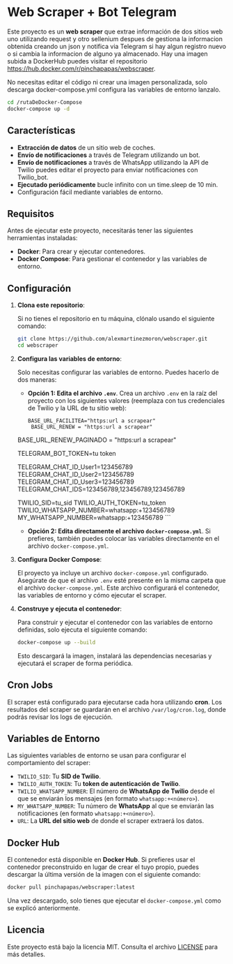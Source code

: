 
# Web Scraper + Bot Telegram

Este proyecto es un **web scraper** que extrae información de dos sitios web uno utilizando request y otro sellenium despues de gestiona la informacion obtenida creando un json y notifica via Telegram si hay algun registro nuevo o si cambia la informacion de alguno ya almacenado. Hay una imagen subida a DockerHub puedes visitar el repositorio https://hub.docker.com/r/pinchapapas/webscraper.

No necesitas editar el código ni crear una imagen personalizada, solo descarga docker-compose.yml configura las variables de entorno lanzalo.
```bash
cd /rutaDeDocker-Compose
docker-compose up -d
```

## Características
- **Extracción de datos** de un sitio web de coches.
- **Envío de notificaciones** a través de Telegram utilizando un bot.
- **Envío de notificaciones** a través de WhatsApp utilizando la API de Twilio puedes editar el proyecto para enviar notificaciones con Twilio_bot.
- **Ejecutado periódicamente**  bucle infinito con un time.sleep de 10 min.
- Configuración fácil mediante variables de entorno.

## Requisitos

Antes de ejecutar este proyecto, necesitarás tener las siguientes herramientas instaladas:

- **Docker**: Para crear y ejecutar contenedores.
- **Docker Compose**: Para gestionar el contenedor y las variables de entorno.

## Configuración

1. **Clona este repositorio**:

   Si no tienes el repositorio en tu máquina, clónalo usando el siguiente comando:

   ```bash
   git clone https://github.com/alexmartinezmoron/webscraper.git
   cd webscraper
   ```

2. **Configura las variables de entorno**:

   Solo necesitas configurar las variables de entorno. Puedes hacerlo de dos maneras:

   - **Opción 1: Edita el archivo `.env`**. Crea un archivo `.env` en la raíz del proyecto con los siguientes valores (reemplaza con tus credenciales de Twilio y la URL de tu sitio web):

     ```env
     BASE_URL_FACILITEA="https:url a scrapear"
      BASE_URL_RENEW = "https:url a scrapear"
   	BASE_URL_RENEW_PAGINADO = "https:url a scrapear"
   
   	TELEGRAM_BOT_TOKEN=tu token
   
   	TELEGRAM_CHAT_ID_User1=123456789
   	TELEGRAM_CHAT_ID_User2=123456789
   	TELEGRAM_CHAT_ID_User3=123456789
   	TELEGRAM_CHAT_IDS=123456789,123456789,123456789
   	
   	TWILIO_SID=tu_sid
   	TWILIO_AUTH_TOKEN=tu_token
   	TWILIO_WHATSAPP_NUMBER=whatsapp:+123456789
   	MY_WHATSAPP_NUMBER=whatsapp:+123456789
        ```

   - **Opción 2: Edita directamente el archivo `docker-compose.yml`**. Si prefieres, también puedes colocar las variables directamente en el archivo `docker-compose.yml`.

3. **Configura Docker Compose**:

   El proyecto ya incluye un archivo `docker-compose.yml` configurado. Asegúrate de que el archivo `.env` esté presente en la misma carpeta que el archivo `docker-compose.yml`. Este archivo configurará el contenedor, las variables de entorno y cómo ejecutar el scraper.

4. **Construye y ejecuta el contenedor**:

   Para construir y ejecutar el contenedor con las variables de entorno definidas, solo ejecuta el siguiente comando:

   ```bash
   docker-compose up --build
   ```

   Esto descargará la imagen, instalará las dependencias necesarias y ejecutará el scraper de forma periódica.

## Cron Jobs

El scraper está configurado para ejecutarse cada hora utilizando **cron**. Los resultados del scraper se guardarán en el archivo `/var/log/cron.log`, donde podrás revisar los logs de ejecución.

## Variables de Entorno

Las siguientes variables de entorno se usan para configurar el comportamiento del scraper:

- `TWILIO_SID`: Tu **SID de Twilio**.
- `TWILIO_AUTH_TOKEN`: Tu **token de autenticación de Twilio**.
- `TWILIO_WHATSAPP_NUMBER`: El número de **WhatsApp de Twilio** desde el que se enviarán los mensajes (en formato `whatsapp:+<número>`).
- `MY_WHATSAPP_NUMBER`: Tu número de **WhatsApp** al que se enviarán las notificaciones (en formato `whatsapp:+<número>`).
- `URL`: La **URL del sitio web** de donde el scraper extraerá los datos.

## Docker Hub

El contenedor está disponible en **Docker Hub**. Si prefieres usar el contenedor preconstruido en lugar de crear el tuyo propio, puedes descargar la última versión de la imagen con el siguiente comando:

```bash
docker pull pinchapapas/webscraper:latest
```

Una vez descargado, solo tienes que ejecutar el `docker-compose.yml` como se explicó anteriormente.

## Licencia

Este proyecto está bajo la licencia MIT. Consulta el archivo [LICENSE](LICENSE) para más detalles.
